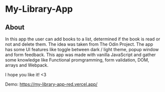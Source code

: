 # My-Library-App

## About

In this app the user can add books to a list, determined if the book is read or not and delete them. The idea was taken from The Odin Project.
The app has some UI features like toggle between dark / light theme, popup window and form feedback.
This app was made with vanilla JavaScript and gather some knowledge like Functional promgramming, form validation, DOM, arrays and Webpack.

I hope you like it! <3 

Demo: https://my-library-app-red.vercel.app/


